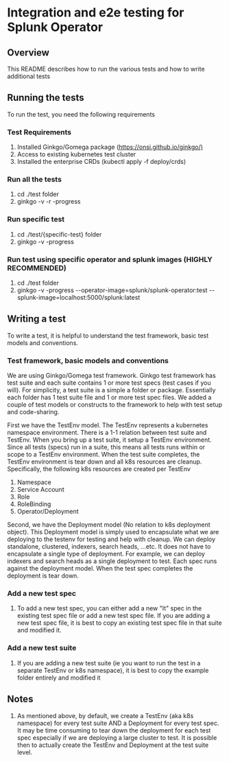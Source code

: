 # Integration and e2e testing for Splunk Operator

## Overview

This README describes how to run the various tests and how to write additional tests

## Running the tests

To run the test, you need the following requirements

### Test Requirements

1. Installed Ginkgo/Gomega package (<https://onsi.github.io/ginkgo/)>
1. Access to existing kubernetes test cluster
1. Installed the enterprise CRDs (kubectl apply -f deploy/crds)

### Run all the tests

1. cd ./test folder
2. ginkgo -v -r -progress

### Run specific test

1. cd ./test/{specific-test} folder
2. ginkgo -v -progress

### Run test using specific operator and splunk images (HIGHLY RECOMMENDED)

1. cd ./test folder
2. ginkgo -v -progress --operator-image=splunk/splunk-operator:test --splunk-image=localhost:5000/splunk:latest

## Writing a test

To write a test, it is helpful to understand the test framework, basic test models and conventions.

### Test framework, basic models and conventions

We are using Ginkgo/Gomega test framework. Ginkgo test framework has test suite and each
suite contains 1 or more test specs (test cases if you will). For simplicity, a test suite is a simple a folder or package.
Essentially each folder has 1 test suite file and 1 or more test spec files. We added a couple of test models or constructs to
the framework to help with test setup and code-sharing.  

First we have the TestEnv model. The TestEnv represents a kubernetes namespace environment. There is a 1-1 relation between test
suite and TestEnv. When you bring up a test suite, it setup a TestEnv environment. Since all tests (specs) run in a suite, this
means all tests runs within or scope to a TestEnv environment. When the test suite completes, the TestEnv environment is tear down and all k8s
resources are cleanup. Specifically, the following k8s resources are created per TestEnv

1. Namespace
1. Service Account
1. Role
1. RoleBinding
1. Operator/Deployment

Second, we have the Deployment model (No relation to k8s deployment object). This Deployment model is simply used to encapsulate
what we are deploying to the testenv for testing and help with cleanup. We can deploy standalone, clustered, indexers, search heads,
...etc. It does not have to encapsulate a single type of deployment. For example, we can deploy indexers and search heads as a single
deployment to test. Each spec runs against the deployment model. When the test spec completes the deployment is tear down.

### Add a new test spec

1. To add a new test spec, you can either add a new "It" spec in the existing test spec file or add a new test spec file. If you are adding a new test spec file,
it is best to copy an existing test spec file in that suite and modified it.

### Add a new test suite

1. If you are adding a new test suite (ie you want to run the test in a separate TestEnv or k8s namespace), it is best to copy the example folder entirely and modified it

## Notes

1. As mentioned above, by default, we create a TestEnv (aka k8s namespace) for every test suite AND a Deployment for every test spec. It may be time consuming to tear down
the deployment for each test spec especially if we are deploying a large cluster to test. It is possible then to actually create the TestEnv and Deployment at the test suite
level.
